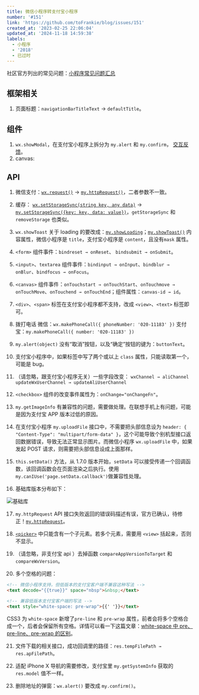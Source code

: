 ```yaml
---
title: 微信小程序转支付宝小程序
number: '#151'
link: 'https://github.com/toFrankie/blog/issues/151'
created_at: '2023-02-25 22:06:04'
updated_at: '2024-11-18 14:59:38'
labels:
  - 小程序
  - '2018'
  - 已过时
---
```

社区官方列出的常见问题：[小程序常见问题汇总](https://openclub.alipay.com/read.php?tid=6471&fid=66&ant_source=zsearch)

## 框架相关
1. 页面标题：`navigationBarTitleText` → `defaultTitle`。

## 组件
1. `wx.showModal`，在支付宝小程序上拆分为 `my.alert` 和 `my.confirm`， [交互反馈](https://docs.alipay.com/mini/api/ui-feedback)。
2. canvas: 

## API
1. 微信支付：[`wx.request()`](https://developers.weixin.qq.com/miniprogram/dev/api/wx.requestPayment.html) → [`my.httpRequest()`](https://docs.alipay.com/mini/api/openapi-pay)，二者参数不一致。

2. 缓存： [`wx.setStorageSync(string key, any data)`](https://developers.weixin.qq.com/miniprogram/dev/api/wx.setStorageSync.html) → [`my.setStorageSync({key: key, data: value})`](https://docs.alipay.com/mini/api/storage)，`getStorageSync` 和 `removeStorage` 也类似。

3. `wx.showToast` 关于 loading 的要改成：[`my.showLoading`](https://docs.alipay.com/mini/api/ui-feedback)；[`my.showToast()`](https://docs.alipay.com/mini/api/ui-feedback) 内容属性，微信小程序是 `title`，支付宝小程序是 `content`，且没有`mask` 属性。

4. `<form>` 组件事件：`bindreset → onReset`、 `bindsubmit → onSubmit`。

5. `<input>`、`textarea` 组件事件：`bindinput → onInput`、`bindblur → onBlur`、`bindfocus → onFocus`。

6. `<canvas>` 组件事件：`onTouchstart → onTouchStart`、`onTouchmove → onTouchMove`、`onTouchend → onTouchEnd`；组件属性：`canvas-id → id`。


7. `<div>`、`<span>` 标签在支付宝小程序都不支持，改成 `<view>`、`<text>` 标签即可。

8. 拨打电话
    微信：`wx.makePhoneCall({ phoneNumber: '020-11183' })`
    支付宝：`my.makePhoneCall({ number: '020-11183' })`

9. `my.alert(object)` 没有“取消”按钮，以及“确定”按钮的键为：`buttonText`。

10. 支付宝小程序中，如果标签中写了两个或以上 `class` 属性，只能读取第一个，可能是 bug。

11. （请忽略，跟支付宝小程序无关）一些字段改变：
    `wxChannel → aliChannel`
    `updateWxUserChannel → updateAliUserChannel`

12. `<checkbox>` 组件的改变事件属性为：`onChange="onChangeFn"`。

13. `my.getImageInfo` 有兼容性的问题，需要做处理。在联想手机上有问题，可能是因为支付宝 APP 版本过低的原因。

14. 在支付宝小程序 `my.uploadFile` 接口中，不需要把头部信息设为 `header: { "Content-Type": "multipart/form-data" }`，这个可能导致个别机型接口返回数据错误，导致无法正常显示图片。而微信小程序 `wx.uploadFile` 中，如果发起 POST 请求，则需要把头部信息设成上面那样。

15. `this.setData()` 方法，从 1.7.0 版本开始，`setData` 可以接受传递一个回调函数，该回调函数会在页面渲染之后执行。使用 `my.canIUse('page.setData.callback')`做兼容性处理。

16. 基础库版本分布如下：

![基础库](https://upload-images.jianshu.io/upload_images/5128488-ef6872c2693e442c.png?imageMogr2/auto-orient/strip%7CimageView2/2/w/1240)


17. `my.httpRequest` API 接口失败返回的错误码描述有误，官方已确认，待修正！[`my.httpRequest`](https://docs.alipay.com/mini/api/network)。

18. [`<picker>`](https://docs.alipay.com/mini/component/picker) 中只能含有一个子元素。若多个元素，需要用 `<view>` 括起来，否则不显示。

19. （请忽略，非支付宝 api ）去掉函数 `compareAppVersionToTarget` 和 `compareWxVersion`。

20. 多个空格的问题：

```html
<!-- 微信小程序支持，但低版本的支付宝客户端不兼容这种写法 -->
<text decode="{{true}}" space="nbsp">&nbsp;</text>

<!-- 兼容低版本支付宝客户端的写法 -->
<text style="white-space: pre-wrap">{{' '}}</text>
```

CSS3 为 `white-space` 新增了`pre-line` 和 `pre-wrap` 属性，前者会将多个空格合成一个，后者会保留所有空格。详情可以看一下这篇文章：[white-space 中 pre、pre-line、pre-wrap 的区别](https://www.cnblogs.com/qianlegeqian/p/3987235.html)。

21. 文件下载的相关接口，成功回调里的路径：`res.tempFilePath → res.apFilePath`。

22. 适配 iPhone X 导航的需要修改，支付宝里 `my.getSystemInfo` 获取的 `res.model` 值不一样。

23. 删除地址的弹窗：`wx.alert()` 要改成 `my.confirm()`。 

